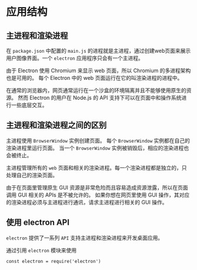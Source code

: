 # 应用结构

## 主进程和渲染进程

在 `package.json` 中配置的 `main.js` 的进程就是主进程，通过创建web页面来展示用户图像界面。一个 `electron` 应用程序只会有一个主进程。

由于 Electron 使用 Chromium 来显示 web 页面，所以 Chromium 的多进程架构也是可用的。 每个 Electron 中的 web 页面运行在它的叫渲染进程的进程中。

在通常的浏览器内，网页通常运行在一个沙盒的环境隔离并且不能够使用原生的资源。 然而 Electron 的用户在 Node.js 的 API 支持下可以在页面中和操作系统进行一些底层交互。

## 主进程和渲染进程之间的区别

主进程使用 `BrowserWindow` 实例创建页面。 每个 `BrowserWindow` 实例都在自己的渲染进程里运行页面。 当一个 `BrowserWindow` 实例被销毁后，相应的渲染进程也会被终止。

主进程管理所有的 `web` 页面和相关的渲染进程。每一个渲染进程都是独立的，只处理自己的渲染页面。

由于在页面里管理原生 GUI 资源是非常危险而且容易造成资源泄露，所以在页面调用 GUI 相关的 APIs 是不被允许的。 如果你想在网页里使用 GUI 操作，其对应的渲染进程必须与主进程进行通讯，请求主进程进行相关的 GUI 操作。

## 使用 electron API

`electron` 提供了一系列 `API` 支持主进程和渲染进程来开发桌面应用。


通过引用 `electron` 模块来使用
```
const electron = require('electron')
```

